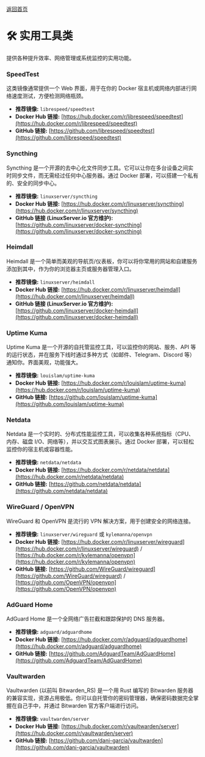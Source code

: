 [返回首页](../README.md)

# 🛠️ 实用工具类

提供各种提升效率、网络管理或系统监控的实用功能。

### SpeedTest
    
这类镜像通常提供一个 Web 界面，用于在你的 Docker 宿主机或网络内部进行网络速度测试，方便检测网络瓶颈。

*   **推荐镜像:** `librespeed/speedtest`
*   **Docker Hub 链接:** [https://hub.docker.com/r/librespeed/speedtest](https://hub.docker.com/r/librespeed/speedtest)
*   **GitHub 链接:** [https://github.com/librespeed/speedtest](https://github.com/librespeed/speedtest)

### Syncthing

Syncthing 是一个开源的去中心化文件同步工具。它可以让你在多台设备之间实时同步文件，而无需经过任何中心服务器。通过 Docker 部署，可以搭建一个私有的、安全的同步中心。
*   **推荐镜像:** `linuxserver/syncthing`
*   **Docker Hub 链接:** [https://hub.docker.com/r/linuxserver/syncthing](https://hub.docker.com/r/linuxserver/syncthing)
*   **GitHub 链接 (LinuxServer.io 官方维护):** [https://github.com/linuxserver/docker-syncthing](https://github.com/linuxserver/docker-syncthing)

### Heimdall

Heimdall 是一个简单而美观的导航页/仪表板，你可以将你常用的网站和自建服务添加到其中，作为你的浏览器主页或服务器管理入口。
*   **推荐镜像:** `linuxserver/heimdall`
*   **Docker Hub 链接:** [https://hub.docker.com/r/linuxserver/heimdall](https://hub.docker.com/r/linuxserver/heimdall)
*   **GitHub 链接 (LinuxServer.io 官方维护):** [https://github.com/linuxserver/docker-heimdall](https://github.com/linuxserver/docker-heimdall)

### Uptime Kuma

Uptime Kuma 是一个开源的自托管监控工具，可以监控你的网站、服务、API 等的运行状态，并在服务下线时通过多种方式（如邮件、Telegram、Discord 等）通知你。界面美观，功能强大。
*   **推荐镜像:** `louislam/uptime-kuma`
*   **Docker Hub 链接:** [https://hub.docker.com/r/louislam/uptime-kuma](https://hub.docker.com/r/louislam/uptime-kuma)
*   **GitHub 链接:** [https://github.com/louislam/uptime-kuma](https://github.com/louislam/uptime-kuma)

### Netdata

Netdata 是一个实时的、分布式性能监控工具，可以收集各种系统指标（CPU、内存、磁盘 I/O、网络等），并以交互式图表展示。通过 Docker 部署，可以轻松监控你的宿主机或容器性能。
*   **推荐镜像:** `netdata/netdata`
*   **Docker Hub 链接:** [https://hub.docker.com/r/netdata/netdata](https://hub.docker.com/r/netdata/netdata)
*   **GitHub 链接:** [https://github.com/netdata/netdata](https://github.com/netdata/netdata)

### WireGuard / OpenVPN

WireGuard 和 OpenVPN 是流行的 VPN 解决方案，用于创建安全的网络连接。

*   **推荐镜像:** `linuxserver/wireguard` 或 `kylemanna/openvpn`
*   **Docker Hub 链接:** [https://hub.docker.com/r/linuxserver/wireguard](https://hub.docker.com/r/linuxserver/wireguard) / [https://hub.docker.com/r/kylemanna/openvpn](https://hub.docker.com/r/kylemanna/openvpn)
*   **GitHub 链接:** [https://github.com/WireGuard/wireguard](https://github.com/WireGuard/wireguard) / [https://github.com/OpenVPN/openvpn](https://github.com/OpenVPN/openvpn)

### AdGuard Home

AdGuard Home 是一个全网络广告拦截和跟踪保护的 DNS 服务器。

*   **推荐镜像:** `adguard/adguardhome`
*   **Docker Hub 链接:** [https://hub.docker.com/r/adguard/adguardhome](https://hub.docker.com/r/adguard/adguardhome)
*   **GitHub 链接:** [https://github.com/AdguardTeam/AdGuardHome](https://github.com/AdguardTeam/AdGuardHome)

### Vaultwarden

Vaultwarden (以前叫 Bitwarden_RS) 是一个用 Rust 编写的 Bitwarden 服务器的兼容实现，资源占用极低。你可以自托管你的密码管理器，确保密码数据完全掌握在自己手中，并通过 Bitwarden 官方客户端进行访问。

*   **推荐镜像:** `vaultwarden/server`
*   **Docker Hub 链接:** [https://hub.docker.com/r/vaultwarden/server](https://hub.docker.com/r/vaultwarden/server)
*   **GitHub 链接:** [https://github.com/dani-garcia/vaultwarden](https://github.com/dani-garcia/vaultwarden)